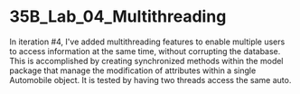 # 35B_Lab_04_Multithreading
In iteration #4, I've added multithreading features to enable multiple users to access information at the same time, without corrupting the database. This is accomplished by creating synchronized methods within the model package that manage the modification of attributes within a single Automobile object. It is tested by having two threads access the same auto. 
